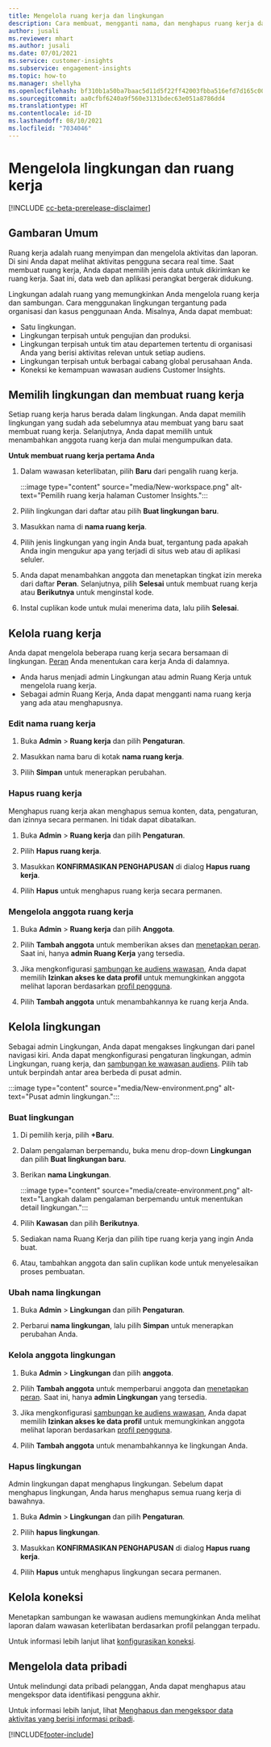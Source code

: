 ```yaml
---
title: Mengelola ruang kerja dan lingkungan
description: Cara membuat, mengganti nama, dan menghapus ruang kerja dan lingkungan.
author: jusali
ms.reviewer: mhart
ms.author: jusali
ms.date: 07/01/2021
ms.service: customer-insights
ms.subservice: engagement-insights
ms.topic: how-to
ms.manager: shellyha
ms.openlocfilehash: bf310b1a50ba7baac5d11d5f22ff42003fbba516efd7d165c00b59adc958da2e
ms.sourcegitcommit: aa0cfbf6240a9f560e3131bdec63e051a8786dd4
ms.translationtype: HT
ms.contentlocale: id-ID
ms.lasthandoff: 08/10/2021
ms.locfileid: "7034046"
---
```

# <a name="manage-environments-and-workspaces"></a>Mengelola lingkungan dan ruang kerja

[!INCLUDE [cc-beta-prerelease-disclaimer](includes/cc-beta-prerelease-disclaimer.md)]

## <a name="overview"></a>Gambaran Umum

Ruang kerja adalah ruang menyimpan dan mengelola aktivitas dan laporan. Di sini Anda dapat melihat aktivitas pengguna secara real time. Saat membuat ruang kerja, Anda dapat memilih jenis data untuk dikirimkan ke ruang kerja. Saat ini, data web dan aplikasi perangkat bergerak didukung.

Lingkungan adalah ruang yang memungkinkan Anda mengelola ruang kerja dan sambungan. Cara menggunakan lingkungan tergantung pada organisasi dan kasus penggunaan Anda. Misalnya, Anda dapat membuat:

-   Satu lingkungan.
-   Lingkungan terpisah untuk pengujian dan produksi.
-   Lingkungan terpisah untuk tim atau departemen tertentu di organisasi Anda yang berisi aktivitas relevan untuk setiap audiens.
-   Lingkungan terpisah untuk berbagai cabang global perusahaan Anda.
-   Koneksi ke kemampuan wawasan audiens Customer Insights.

## <a name="choose-an-environment-and-create-a-workspace"></a>Memilih lingkungan dan membuat ruang kerja 

Setiap ruang kerja harus berada dalam lingkungan. Anda dapat memilih lingkungan yang sudah ada sebelumnya atau membuat yang baru saat membuat ruang kerja. Selanjutnya, Anda dapat memilih untuk menambahkan anggota ruang kerja dan mulai mengumpulkan data.

**Untuk membuat ruang kerja pertama Anda**

1. Dalam wawasan keterlibatan, pilih **Baru** dari pengalih ruang kerja. 

   :::image type="content" source="media/New-workspace.png" alt-text="Pemilih ruang kerja halaman Customer Insights.":::

1. Pilih lingkungan dari daftar atau pilih **Buat lingkungan baru**.

1. Masukkan nama di **nama ruang kerja**. 

1. Pilih jenis lingkungan yang ingin Anda buat, tergantung pada apakah Anda ingin mengukur apa yang terjadi di situs web atau di aplikasi seluler. 

1. Anda dapat menambahkan anggota dan menetapkan tingkat izin mereka dari daftar **Peran**. Selanjutnya, pilih **Selesai** untuk membuat ruang kerja atau **Berikutnya** untuk menginstal kode. 

1. Instal cuplikan kode untuk mulai menerima data, lalu pilih **Selesai**. 

## <a name="manage-a-workspace"></a>Kelola ruang kerja

Anda dapat mengelola beberapa ruang kerja secara bersamaan di lingkungan. [Peran](user-roles.md) Anda menentukan cara kerja Anda di dalamnya. 

 - Anda harus menjadi admin Lingkungan atau admin Ruang Kerja untuk mengelola ruang kerja.
 - Sebagai admin Ruang Kerja, Anda dapat mengganti nama ruang kerja yang ada atau menghapusnya. 

### <a name="edit-a-workspace-name"></a>Edit nama ruang kerja

1. Buka **Admin** > **Ruang kerja** dan pilih **Pengaturan**.

1. Masukkan nama baru di kotak **nama ruang kerja**.

1. Pilih **Simpan** untuk menerapkan perubahan.

### <a name="delete-a-workspace"></a>Hapus ruang kerja

Menghapus ruang kerja akan menghapus semua konten, data, pengaturan, dan izinnya secara permanen. Ini tidak dapat dibatalkan.

1. Buka **Admin** > **Ruang kerja** dan pilih **Pengaturan**.

1. Pilih **Hapus ruang kerja**. 

1. Masukkan **KONFIRMASIKAN PENGHAPUSAN** di dialog **Hapus ruang kerja**. 

1. Pilih **Hapus** untuk menghapus ruang kerja secara permanen.

### <a name="manage-workspace-members"></a>Mengelola anggota ruang kerja

1. Buka **Admin** > **Ruang kerja** dan pilih **Anggota**.

1. Pilih **Tambah anggota** untuk memberikan akses dan [menetapkan peran](user-roles.md). Saat ini, hanya **admin Ruang Kerja** yang tersedia.

1. Jika mengkonfigurasi [sambungan ke audiens wawasan](configure-connections.md), Anda dapat memilih **Izinkan akses ke data profil** untuk memungkinkan anggota melihat laporan berdasarkan [profil pengguna](profile-reports.md).

1. Pilih **Tambah anggota** untuk menambahkannya ke ruang kerja Anda.

## <a name="manage-an-environment"></a>Kelola lingkungan

Sebagai admin Lingkungan, Anda dapat mengakses lingkungan dari panel navigasi kiri. Anda dapat mengkonfigurasi pengaturan lingkungan, admin Lingkungan, ruang kerja, dan [sambungan ke wawasan audiens](configure-connections.md). Pilih tab untuk berpindah antar area berbeda di pusat admin.

:::image type="content" source="media/New-environment.png" alt-text="Pusat admin lingkungan.":::

### <a name="create-an-environment"></a>Buat lingkungan

1. Di pemilih kerja, pilih **+Baru**.

1. Dalam pengalaman berpemandu, buka menu drop-down **Lingkungan** dan pilih **Buat lingkungan baru**. 

1. Berikan **nama Lingkungan**.

   :::image type="content" source="media/create-environment.png" alt-text="Langkah dalam pengalaman berpemandu untuk menentukan detail lingkungan.":::

1. Pilih **Kawasan** dan pilih **Berikutnya**. 

1. Sediakan nama Ruang Kerja dan pilih tipe ruang kerja yang ingin Anda buat. 

1.  Atau, tambahkan anggota dan salin cuplikan kode untuk menyelesaikan proses pembuatan.

### <a name="rename-an-environment"></a>Ubah nama lingkungan

1. Buka **Admin** > **Lingkungan** dan pilih **Pengaturan**.

1. Perbarui **nama lingkungan**, lalu pilih **Simpan** untuk menerapkan perubahan Anda.

### <a name="manage-environment-members"></a>Kelola anggota lingkungan

1. Buka **Admin** > **Lingkungan** dan pilih **anggota**.

1. Pilih **Tambah anggota** untuk memperbarui anggota dan [menetapkan peran](user-roles.md). Saat ini, hanya **admin Lingkungan** yang tersedia.

1. Jika mengkonfigurasi [sambungan ke audiens wawasan](configure-connections.md), Anda dapat memilih **Izinkan akses ke data profil** untuk memungkinkan anggota melihat laporan berdasarkan [profil pengguna](profile-reports.md).

1. Pilih **Tambah anggota** untuk menambahkannya ke lingkungan Anda.

### <a name="delete-an-environment"></a>Hapus lingkungan

Admin lingkungan dapat menghapus lingkungan. Sebelum dapat menghapus lingkungan, Anda harus menghapus semua ruang kerja di bawahnya.

1. Buka **Admin** > **Lingkungan** dan pilih **Pengaturan**.

1. Pilih **hapus lingkungan**. 

1. Masukkan **KONFIRMASIKAN PENGHAPUSAN** di dialog **Hapus ruang kerja**. 

1. Pilih **Hapus** untuk menghapus lingkungan secara permanen.

## <a name="manage-connections"></a>Kelola koneksi

Menetapkan sambungan ke wawasan audiens memungkinkan Anda melihat laporan dalam wawasan keterlibatan berdasarkan profil pelanggan terpadu. 

Untuk informasi lebih lanjut lihat [konfigurasikan koneksi](configure-connections.md).

## <a name="manage-personal-data"></a>Mengelola data pribadi

Untuk melindungi data pribadi pelanggan, Anda dapat menghapus atau mengekspor data identifikasi pengguna akhir.

Untuk informasi lebih lanjut, lihat [Menghapus dan mengekspor data aktivitas yang berisi informasi pribadi](delete-export-personal-data.md).


[!INCLUDE[footer-include](../includes/footer-banner.md)]
